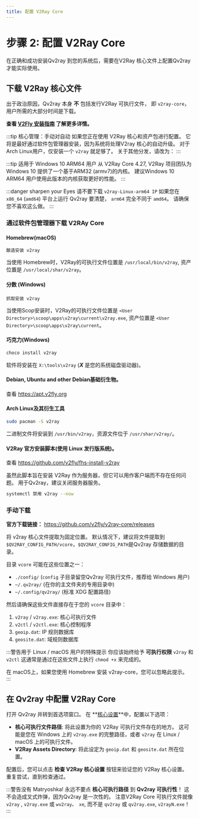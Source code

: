 ```yaml
---
title: 配置 V2Ray Core
---
```


# 步骤 2: 配置 V2Ray Core

在正确和成功安装Qv2ray 到您的系统后，需要在V2Ray 核心文件上配置Qv2ray 才能实际使用。

## 下载 V2Ray 核心文件

出于政治原因，Qv2ray 本身 **不** 包括发行V2Ray 可执行文件， 即 `v2ray-core`，用户所需的大部分时间是下载。

**查看 [V2Fly 安装指南](https://www.v2fly.org/guide/install.html) 了解更多详情。**

:::tip 核心管理：手动对自动 如果您正在使用 V2Ray 核心和资产包进行配置。 它将是最好通过软件包管理器安装，因为系统将处理V2ray 核心的自动升级。 对于Arch Linux用户，仅安装一个 `v2ray` 就足够了。 关于其他分发，请改为： :::

:::tip 适用于 Windows 10 ARM64 用户 从 V2Ray Core 4.27, V2Ray 项目团队为 Windows 10 提供了一个基于ARM32 (armv7)的内核。 建议Windows 10 ARM64 用户使用此版本的内核获取更好的性能。 :::

:::danger sharpen your Eyes 请不要下载 `v2ray-Linux-arm64 IP` 如果您在 `x86_64` (`amd64`) 平台上运行 Qv2ray 要清楚， `arm64` 完全不同于 `amd64`。 请确保您不喜欢这么做。 :::

### 通过软件包管理器下载 V2RAy Core

#### Homebrew(macOS)

```bash
酿造安装 v2ray
```

当使用 Homebrew时，V2Ray的可执行文件位置是 `/usr/local/bin/v2ray`, 资产位置是 `/usr/local/shar/v2ray`。

#### 分数 (Windows)

```pwsh
抓取安装 v2ray
```

当使用Scop安装时，V2Ray的可执行文件位置是 `<User Directory>\scoop\apps\v2ray\current\v2ray.exe`, 资产位置是 `<User Directory>\scoop\apps\v2ray\current`。

#### 巧克力(Windows)

```cmd
choco install v2ray
```

软件将安装在 `X:\tools\v2ray` (**_X_** 是您的系统磁盘驱动器)。

#### Debian, Ubuntu and other Debian基础衍生物。

查看 <https://apt.v2fly.org>

#### Arch Linux及其衍生工具

```bash
sudo pacman -S v2ray
```

二进制文件将安装到 `/usr/bin/v2ray`，资源文件位于 `/usr/shar/v2ray/`。

#### V2Ray 官方安装脚本(使用 Linux 发行版系统)。

查看 <https://github.com/v2fly/fhs-install-v2ray>

虽然此脚本旨在安装 V2Ray 作为服务器，但它可以用作客户端而不存在任何问题。 用于Qv2ray，建议关闭服务器服务。

```bash
systemctl 禁用 v2ray --now
```

### 手动下载

**官方下载链接：** <https://github.com/v2fly/v2ray-core/releases>

将 v2ray 核心文件提取为固定位置。 默认情况下，建议将文件提取到`$QV2RAY_CONFIG_PATH/vcore`，`$QV2RAY_CONFIG_PATH`是Qv2ray 存储数据的目录。

目录 `vcore` 可能在这些位置之一：

- `./config/` (`config` 子目录留空Qv2ray 可执行文件，推荐给 Windows 用户)
- `~/.qv2ray/` (在你的主文件夹的专用目录中)
- `~/.config/qv2ray/` (标准 XDG 配置路径)

然后请确保这些文件直接存在于您的 `vcore` 目录中：

1. `v2ray` / `v2ray.exe`: 核心可执行文件
2. `v2ctl` / `v2ctl.exe`: 核心控制程序
3. `geoip.dat`: IP 规则数据库
4. `geosite.dat`: 域规则数据库

:::警告用于 Linux / macOS 用户的特殊提示 你应该始终给予 **可执行权限** `v2ray` 和 `v2ctl` 这通常是通过在这些文件上执行 `chmod +x` 来完成的。

在 macOS上，如果您使用 Homebrew 安装 v2ray-core，您可以忽略此提示。 :::

## 在 Qv2ray 中配置 V2Ray Core

打开 Qv2ray 并转到首选项窗口。 在 **[核心设置](qv2ray://open/preference/kernel)**中，配置以下选项：

- **核心可执行文件路径**: 将此设置为你的 V2Ray 可执行文件存在的地方。 这可能是您在 Windows 上的 `v2ray.exe` 的完整路径，或者 `v2ray` 在 Linux / macOS 上的可执行文件。
- **V2Ray Assets Directory**: 将此设定为 `geoip.dat` 和 `geosite.dat` 所在位置。

配置后，您可以点击 **检查 V2Ray 核心设置** 按钮来验证您的 V2Ray 核心设置。 重复尝试，直到检查通过。

:::警告没有 Matryoshka! 永远不要点 **核心可执行路径** 到 **Qv2ray 可执行性**！ 这不会造成叉式炸弹，因为Qv2ray 是一次性的。 注意V2Ray Core 可执行文件就像 `v2ray` , `v2ray.exe` 或 `wv2ray。 xe`, 而不是 `qv2ray` 或 `qv2ray.exe`, `v2rayN.exe`！ :::
